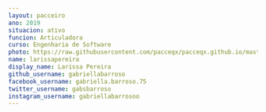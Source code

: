 ```yaml
---
layout: pacceiro
ano: 2019
situacion: ativo
funcion: Articuladora
curso: Engenharia de Software
photo: https://raw.githubusercontent.com/pacceqx/pacceqx.github.io/master/assets/pic/bolsistas/pacce (17).png
name: larissapereira
display_name: Larissa Pereira
github_username: gabriellabarroso
facebook_username: gabriella.barroso.75
twitter_username: gabsbarroso
instagram_username: gabriellabarrosoo
---
```


